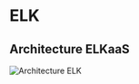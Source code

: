 # ELK
## Architecture ELKaaS

![Architecture ELK](https://user-images.githubusercontent.com/59280612/138458583-af763dd7-717e-420a-870d-a567c594dfd9.png)

